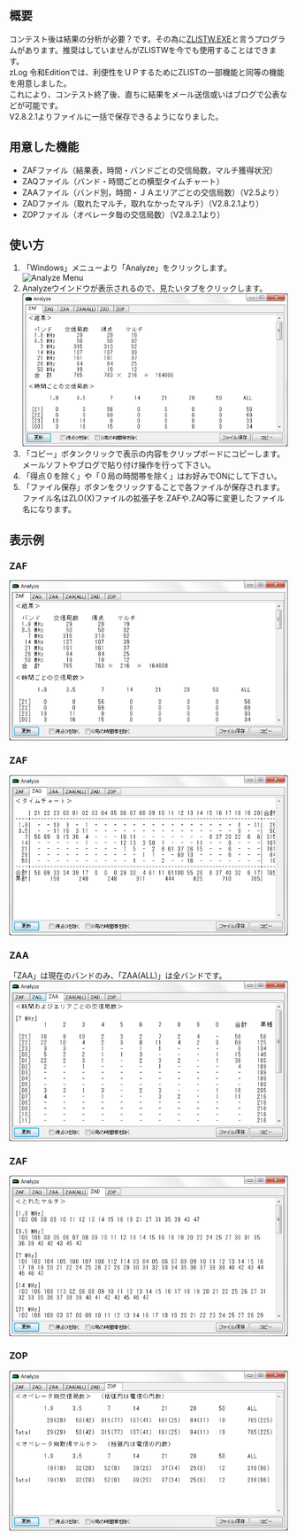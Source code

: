 ## 概要
コンテスト後は結果の分析が必要？です。その為に[ZLISTW.EXE](http://nksg.net/ham/zlistw/)と言うプログラムがあります。推奨はしていませんがZLISTWを今でも使用することはできます。  
zLog 令和Editionでは、利便性をＵＰするためにZLISTの一部機能と同等の機能を用意しました。  
これにより、コンテスト終了後、直ちに結果をメール送信或いはブログで公表などが可能です。  
V2.8.2.1よりファイルに一括で保存できるようになりました。  

## 用意した機能
* ZAFファイル（結果表，時間・バンドごとの交信局数，マルチ獲得状況）
* ZAQファイル（バンド・時間ごとの横型タイムチャート）
* ZAAファイル（バンド別，時間・ＪＡエリアごとの交信局数）（V2.5より）
* ZADファイル（取れたマルチ，取れなかったマルチ）（V2.8.2.1より）
* ZOPファイル（オペレータ毎の交信局数）（V2.8.2.1より）

## 使い方
1. 「Windows」メニューより「Analyze」をクリックします。  
![Analyze Menu](https://raw.githubusercontent.com/jr8ppg/zLog/images/analyze_menu.png)
1. Analyzeウインドウが表示されるので、見たいタブをクリックします。  
![ZAFファイル](https://raw.githubusercontent.com/jr8ppg/zLog/images/analyze_zaf.png)
1. 「コピー」ボタンクリックで表示の内容をクリップボードにコピーします。メールソフトやブログで貼り付け操作を行って下さい。
1. 「得点０を除く」や「０局の時間帯を除く」はお好みでONにして下さい。
1. 「ファイル保存」ボタンをクリックすることで各ファイルが保存されます。ファイル名はZLO(X)ファイルの拡張子を.ZAFや.ZAQ等に変更したファイル名になります。

## 表示例
### ZAF
![ZAFファイル](https://raw.githubusercontent.com/jr8ppg/zLog/images/analyze_zaf.png)
### ZAF
![ZAQファイル](https://raw.githubusercontent.com/jr8ppg/zLog/images/analyze_zaq.png)
### ZAA
「ZAA」は現在のバンドのみ、「ZAA(ALL)」は全バンドです。  
![ZAAファイル](https://raw.githubusercontent.com/jr8ppg/zLog/images/analyze_zaa.png)
### ZAF
![ZADファイル](https://raw.githubusercontent.com/jr8ppg/zLog/images/analyze_zad.png)
### ZOP
![ZOPファイル](https://raw.githubusercontent.com/jr8ppg/zLog/images/analyze_zop.png)
